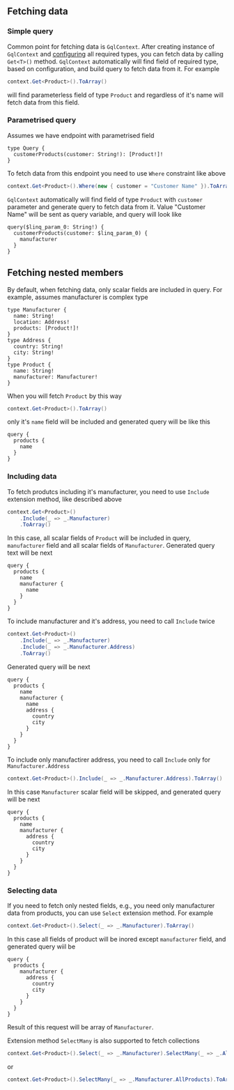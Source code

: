 ## Fetching data
### Simple query
Common point for fetching data is `GqlContext`.
After creating instance of `GqlContext` and [configuring](https://github.com/ugparu/Ugpa.GraphQL.Linq/blob/doc/doc/ConfiguringTypes.md#configuring-types) all required types, you can fetch data by calling `Get<T>()` method.
`GqlContext` automatically will find field of required type, based on configuration, and build query to fetch data from it.
For example
```csharp
context.Get<Product>().ToArray()
```
will find parameterless field of type `Product` and regardless of it's name will fetch data from this field.
### Parametrised query
Assumes we have endpoint with parametrised field
```gql
type Query {
  customerProducts(customer: String!): [Product!]!
}
```
To fetch data from this endpoint you need to use `Where` constraint like above
```csharp
context.Get<Product>().Where(new { customer = "Customer Name" }).ToArray()
```
`GqlContext` automatically will find field of type `Product` with `customer` parameter and generate query to fetch data from it.
Value "Customer Name" will be sent as query variable, and query will look like
```gql
query($linq_param_0: String!) {
  customerProducts(customer: $linq_param_0) {
    manufacturer
  }
}
```
## Fetching nested members
By default, when fetching data, only scalar fields are included in query. For example, assumes manufacturer is complex type
```gql
type Manufacturer {
  name: String!
  location: Address!
  products: [Product!]!
}
type Address {
  country: String!
  city: String!
}
type Product {
  name: String!
  manufacturer: Manufacturer!
}
```
When you will fetch `Product` by this way
```csharp
context.Get<Product>().ToArray()
```
only it's `name` field will be included and generated query will be like this
```gql
query {
  products {
    name
  }
}
```
### Including data
To fetch produtcs including it's manufacturer, you need to use `Include` extension method, like described above
```csharp
context.Get<Product>()
    .Include(_ => _.Manufacturer)
    .ToArray()
```
In this case, all scalar fields of `Product` will be included in query, `manufacturer` field and all scalar fields of `Manufacturer`. Generated query text will be next
```gql
query {
  products {
    name
    manufacturer {
      name
    }
  }
}
```
To include manufacturer and it's address, you need to call `Include` twice
```csharp
context.Get<Product>()
    .Include(_ => _.Manufacturer)
    .Include(_ => _.Manufacturer.Address)
    .ToArray()
```
Generated query will be next
```gql
query {
  products {
    name
    manufacturer {
      name
      address {
        country
        city
      }
    }
  }
}
```
To include only manufactirer address, you need to call `Include` only for `Manufacturer.Address`
```csharp
context.Get<Product>().Include(_ => _.Manufacturer.Address).ToArray()
```
In this case `Manufacturer` scalar field will be skipped, and generated query will be next
```gql
query {
  products {
    name
    manufacturer {
      address {
        country
        city
      }
    }
  }
}
```
### Selecting data
If you need to fetch only nested fields, e.g., you need only manufacturer data from products, you can use `Select` extension method. For example
```csharp
context.Get<Product>().Select(_ => _.Manufacturer).ToArray()
```
In this case all fields of product will be inored except `manufacturer` field, and generated query wiil be
```gql
query {
  products {
    manufacturer {
      address {
        country
        city
      }
    }
  }
}
```
Result of this request will be array of `Manufacturer`.

Extension method `SelectMany` is also supported to fetch collections
```csharp
context.Get<Product>().Select(_ => _.Manufacturer).SelectMany(_ => _.AllProducts).ToArray()
```
or
```csharp
context.Get<Product>().SelectMany(_ => _.Manufacturer.AllProducts).ToArray()
```
